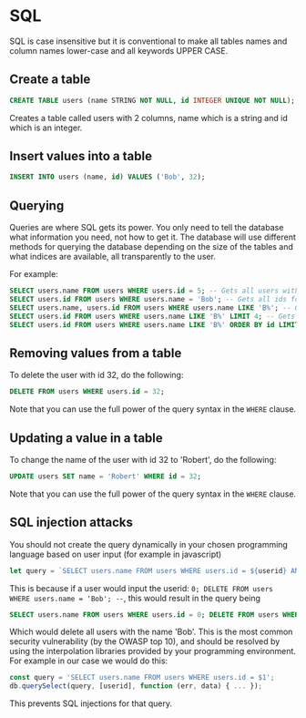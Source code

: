 # SQL

SQL is case insensitive but it is conventional to make all tables names and column names lower-case and all keywords UPPER CASE.

## Create a table

```sql
CREATE TABLE users (name STRING NOT NULL, id INTEGER UNIQUE NOT NULL);
```

Creates a table called users with 2 columns, name which is a string and id which is an integer.

## Insert values into a table

```sql
INSERT INTO users (name, id) VALUES ('Bob', 32);
```

## Querying

Queries are where SQL gets its power.
You only need to tell the database what information you need, not how to get it.
The database will use different methods for querying the database depending on the size of the tables and what indices are available, all transparently to the user.

For example:

```sql
SELECT users.name FROM users WHERE users.id = 5; -- Gets all users with id 5
SELECT users.id FROM users WHERE users.name = 'Bob'; -- Gets all ids for users with the name 'Bob'
SELECT users.name, users.id FROM users WHERE users.name LIKE 'B%'; -- Gets all names and ids for users with names beginning with B
SELECT users.id FROM users WHERE users.name LIKE 'B%' LIMIT 4; -- Gets 4 ids for users with names beginning with B
SELECT users.id FROM users WHERE users.name LIKE 'B%' ORDER BY id LIMIT 1; -- Gets the smallest ID for a user with name beginning with B
```

## Removing values from a table

To delete the user with id 32, do the following:

```sql
DELETE FROM users WHERE users.id = 32;
```

Note that you can use the full power of the query syntax in the `WHERE` clause.

## Updating a value in a table

To change the name of the user with id 32 to 'Robert', do the following:

```sql
UPDATE users SET name = 'Robert' WHERE id = 32;
```

Note that you can use the full power of the query syntax in the `WHERE` clause.

## SQL injection attacks

You should not create the query dynamically in your chosen programming language based on user input (for example in javascript)

```js
let query = `SELECT users.name FROM users WHERE users.id = ${userid} AND name = 'Dylan'`;
```

This is because if a user would input the userid: `0; DELETE FROM users WHERE users.name = 'Bob'; --`, this would result in the query being

```sql
SELECT users.name FROM users WHERE users.id = 0; DELETE FROM users WHERE users.name = 'Bob'; -- AND name = 'Dylan';
```

Which would delete all users with the name 'Bob'.
This is the most common security vulnerability (by the OWASP top 10), and should be resolved by using the interpolation libraries provided by your programming environment.
For example in our case we would do this:

```js
const query = 'SELECT users.name FROM users WHERE users.id = $1';
db.querySelect(query, [userid], function (err, data) { ... });
```

This prevents SQL injections for that query.
